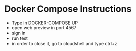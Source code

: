 # Docker Compose Instructions
- Type in DOCKER-COMPOSE UP 
- open web preview in port 4567
- sign in 
- run test
- in order to close it, go to cloudshell and type ctrl+z
